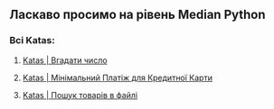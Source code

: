 ## Ласкаво просимо на рівень Median Python


### Всі Katas:

1. [Katas | Вгадати число](https://github.com/gopjak36/pythonkata/tree/master/ukr/Python%20Katas/2.%20Median%20Python/1.%20Katas)

2. [Katas | Мінімальний Платіж для Кредитної Карти](https://github.com/gopjak36/pythonkata/tree/master/ukr/Python%20Katas/2.%20Median%20Python/2.%20Katas)

3. [Katas | Пошук товарів в файлі](https://github.com/gopjak36/pythonkata/tree/master/ukr/Python%20Katas/2.%20Median%20Python/3.%20Katas)
